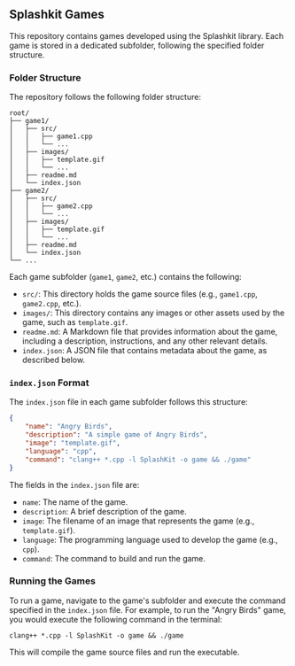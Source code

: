 ## Splashkit Games

This repository contains games developed using the Splashkit library. Each game is stored in a dedicated subfolder, following the specified folder structure.

### Folder Structure

The repository follows the following folder structure:

```
root/
├── game1/
│   ├── src/
│   │   ├── game1.cpp
│   │   └── ...
│   ├── images/
│   │   ├── template.gif
│   │   └── ...
│   ├── readme.md
│   └── index.json
├── game2/
│   ├── src/
│   │   ├── game2.cpp
│   │   └── ...
│   ├── images/
│   │   ├── template.gif
│   │   └── ...
│   ├── readme.md
│   └── index.json
└── ...
```

Each game subfolder (`game1`, `game2`, etc.) contains the following:

- `src/`: This directory holds the game source files (e.g., `game1.cpp`, `game2.cpp`, etc.).
- `images/`: This directory contains any images or other assets used by the game, such as `template.gif`.
- `readme.md`: A Markdown file that provides information about the game, including a description, instructions, and any other relevant details.
- `index.json`: A JSON file that contains metadata about the game, as described below.

### `index.json` Format

The `index.json` file in each game subfolder follows this structure:

```json
{
    "name": "Angry Birds",
    "description": "A simple game of Angry Birds",
    "image": "template.gif",
    "language": "cpp",
    "command": "clang++ *.cpp -l SplashKit -o game && ./game"
}
```

The fields in the `index.json` file are:

- `name`: The name of the game.
- `description`: A brief description of the game.
- `image`: The filename of an image that represents the game (e.g., `template.gif`).
- `language`: The programming language used to develop the game (e.g., `cpp`).
- `command`: The command to build and run the game.

### Running the Games

To run a game, navigate to the game's subfolder and execute the command specified in the `index.json` file. For example, to run the "Angry Birds" game, you would execute the following command in the terminal:

```
clang++ *.cpp -l SplashKit -o game && ./game
```

This will compile the game source files and run the executable.